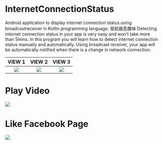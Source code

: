 # InternetConnectionStatus
Android application to display internet connection status using broadcastreceiver in Kotlin programming language.
驱蚊器恶趣味
Detecting internet connection status in your app is very easy and won’t take more than 5mins. In this program you will learn how to detect internet connection status manually and automatically. Using broadcast receiver, your app will be automatically notified when there is a change in network connection.

VIEW 1    |  VIEW 2 |    VIEW 3
:--------------------------------------------------------:|:------------------------------------:|:------------------------------------:
![](https://github.com/AndroidCodility/InternetConnectionStatus/blob/master/design/device.png?raw=true)  |  ![](https://github.com/AndroidCodility/InternetConnectionStatus/blob/master/design/connect.png?raw=true)  |  ![](https://github.com/AndroidCodility/InternetConnectionStatus/blob/master/design/disconnect.png?raw=true)

# Play Video
[![](https://github.com/AndroidCodility/InternetConnectionStatus/blob/master/design/internet_vid.png?raw=true)](https://youtu.be/1uPM5gKeIKA "Click here to watch")

# Like Facebook Page
[![](https://github.com/AndroidCodility/InternetConnectionStatus/blob/master/design/fb.png?raw=true)](https://www.facebook.com/androidcodility/ "Click here")
